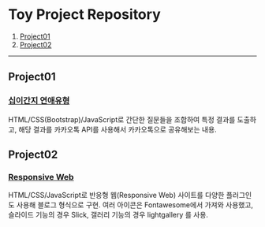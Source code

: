 # Toy Project Repository
1. [Project01](#Project01)
2. [Project02](#Project02)
---
## Project01
### [십이간지 연애유형](https://lsj-web-project-01.netlify.app/)
HTML/CSS(Bootstrap)/JavaScript로 간단한 질문들을 조합하여 특정 결과를 도출하고, 해당 결과를 카카오톡 API를 사용해서 카카오톡으로 공유해보는 내용.

## Project02
### [Responsive Web](https://lsj-web-proejct-02.netlify.app/)
HTML/CSS/JavaScript로 반응형 웹(Responsive Web) 사이트를 다양한 플러그인도 사용해 블로그 형식으로 구현.
여러 아이콘은 Fontawesome에서 가져와 사용했고, 슬라이드 기능의 경우 Slick, 갤러리 기능의 경우 lightgallery 를 사용.

